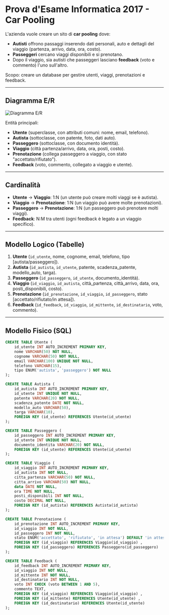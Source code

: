 # Prova d'Esame Informatica 2017 - Car Pooling

L'azienda vuole creare un sito di **car pooling** dove:
- **Autisti** offrono passaggi inserendo dati personali, auto e dettagli del viaggio (partenza, arrivo, data, ora, costo).
- **Passeggeri** cercano viaggi disponibili e si prenotano.  
- Dopo il viaggio, sia autisti che passeggeri lasciano **feedback** (voto e commento) l'uno sull'altro.  

Scopo: creare un database per gestire utenti, viaggi, prenotazioni e feedback.

---

## Diagramma E/R
![Diagramma E/R](diagramma.png)

Entità principali:
- **Utente** (superclasse, con attributi comuni: nome, email, telefono).
- **Autista** (sottoclasse, con patente, foto, dati auto).
- **Passeggero** (sottoclasse, con documento identità).
- **Viaggio** (città partenza/arrivo, data, ora, posti, costo).
- **Prenotazione** (collega passeggero a viaggio, con stato "accettato/rifiutato").
- **Feedback** (voto, commento, collegato a viaggio e utente).

---

## Cardinalità
- **Utente** → **Viaggio**: 1:N (un utente può creare molti viaggi se è autista).
- **Viaggio** → **Prenotazione**: 1:N (un viaggio può avere molte prenotazioni).
- **Passeggero** → **Prenotazione**: 1:N (un passeggero può prenotare molti viaggi).
- **Feedback**: N:M tra utenti (ogni feedback è legato a un viaggio specifico).

---

## Modello Logico (Tabelle)
1. **Utente** (`id_utente`, nome, cognome, email, telefono, tipo [autista/passeggero]).
2. **Autista** (`id_autista`, `id_utente`, patente, scadenza_patente, modello_auto, targa).
3. **Passeggero** (`id_passeggero`, `id_utente`, documento_identità).
4. **Viaggio** (`id_viaggio`, `id_autista`, città_partenza, città_arrivo, data, ora, posti_disponibili, costo).
5. **Prenotazione** (`id_prenotazione`, `id_viaggio`, `id_passeggero`, stato [accettato/rifiutato/in attesa]).
6. **Feedback** (`id_feedback`, `id_viaggio`, `id_mittente`, `id_destinatario`, voto, commento).

---

## Modello Fisico (SQL)
```sql
CREATE TABLE Utente (
    id_utente INT AUTO_INCREMENT PRIMARY KEY,
    nome VARCHAR(50) NOT NULL,
    cognome VARCHAR(50) NOT NULL,
    email VARCHAR(100) UNIQUE NOT NULL,
    telefono VARCHAR(15),
    tipo ENUM('autista', 'passeggero') NOT NULL
);

CREATE TABLE Autista (
    id_autista INT AUTO_INCREMENT PRIMARY KEY,
    id_utente INT UNIQUE NOT NULL,
    patente VARCHAR(20) NOT NULL,
    scadenza_patente DATE NOT NULL,
    modello_auto VARCHAR(50),
    targa VARCHAR(10),
    FOREIGN KEY (id_utente) REFERENCES Utente(id_utente) 
);

CREATE TABLE Passeggero (
    id_passeggero INT AUTO_INCREMENT PRIMARY KEY,
    id_utente INT UNIQUE NOT NULL,
    documento_identita VARCHAR(20) NOT NULL,
    FOREIGN KEY (id_utente) REFERENCES Utente(id_utente) 
);

CREATE TABLE Viaggio (
    id_viaggio INT AUTO_INCREMENT PRIMARY KEY,
    id_autista INT NOT NULL,
    citta_partenza VARCHAR(50) NOT NULL,
    citta_arrivo VARCHAR(50) NOT NULL,
    data DATE NOT NULL,
    ora TIME NOT NULL,
    posti_disponibili INT NOT NULL,
    costo DECIMAL NOT NULL,
    FOREIGN KEY (id_autista) REFERENCES Autista(id_autista) 
);

CREATE TABLE Prenotazione (
    id_prenotazione INT AUTO_INCREMENT PRIMARY KEY,
    id_viaggio INT NOT NULL,
    id_passeggero INT NOT NULL,
    stato ENUM('accettato', 'rifiutato', 'in attesa') DEFAULT 'in attesa',
    FOREIGN KEY (id_viaggio) REFERENCES Viaggio(id_viaggio) ,
    FOREIGN KEY (id_passeggero) REFERENCES Passeggero(id_passeggero) 
);

CREATE TABLE Feedback (
    id_feedback INT AUTO_INCREMENT PRIMARY KEY,
    id_viaggio INT NOT NULL,
    id_mittente INT NOT NULL,
    id_destinatario INT NOT NULL,
    voto INT CHECK (voto BETWEEN 1 AND 5),
    commento TEXT,
    FOREIGN KEY (id_viaggio) REFERENCES Viaggio(id_viaggio) ,
    FOREIGN KEY (id_mittente) REFERENCES Utente(id_utente) ,
    FOREIGN KEY (id_destinatario) REFERENCES Utente(id_utente) 
);
